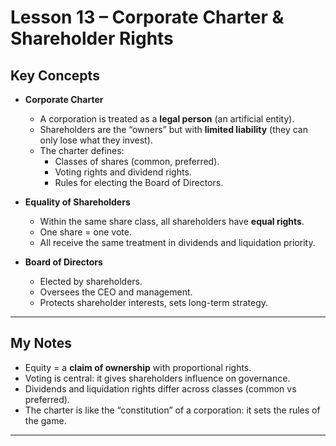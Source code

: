 # Lesson 13 – Corporate Charter & Shareholder Rights  

## Key Concepts  

- **Corporate Charter**  
  - A corporation is treated as a **legal person** (an artificial entity).  
  - Shareholders are the “owners” but with **limited liability** (they can only lose what they invest).  
  - The charter defines:  
    - Classes of shares (common, preferred).  
    - Voting rights and dividend rights.  
    - Rules for electing the Board of Directors.  

- **Equality of Shareholders**  
  - Within the same share class, all shareholders have **equal rights**.  
  - One share = one vote.  
  - All receive the same treatment in dividends and liquidation priority.  

- **Board of Directors**  
  - Elected by shareholders.  
  - Oversees the CEO and management.  
  - Protects shareholder interests, sets long-term strategy.  

---

## My Notes  

- Equity = a **claim of ownership** with proportional rights.  
- Voting is central: it gives shareholders influence on governance.  
- Dividends and liquidation rights differ across classes (common vs preferred).  
- The charter is like the “constitution” of a corporation: it sets the rules of the game.  

---


